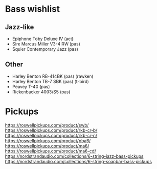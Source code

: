 # Bass wishlist

## Jazz-like

* Epiphone Toby Deluxe IV (act)
* Sire Marcus Miller V3-4 RW (pas)
* Squier Contemporary Jazz (pas)

## Other

* Harley Benton RB-414BK (pas) (rawken)
* Harley Benton TB-7 SBK (pas) (t-bird)
* Peavey T-40 (pas)
* Rickenbacker 4003/S5 (pas)

# Pickups

https://roswellpickups.com/product/swb/
https://roswellpickups.com/product/rkb-cr-b/
https://roswellpickups.com/product/rkb-cr-n/
https://roswellpickups.com/product/pba6/
https://roswellpickups.com/product/ma6/
https://roswellpickups.com/product/ma6-cd/
https://nordstrandaudio.com/collections/6-string-jazz-bass-pickups
https://nordstrandaudio.com/collections/6-string-soapbar-bass-pickups

